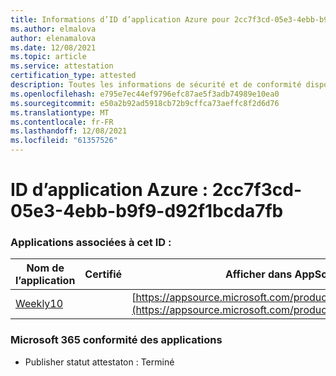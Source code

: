```yaml
---
title: Informations d’ID d’application Azure pour 2cc7f3cd-05e3-4ebb-b9f9-d92f1bcda7fb
ms.author: elmalova
author: elenamalova
ms.date: 12/08/2021
ms.topic: article
ms.service: attestation
certification_type: attested
description: Toutes les informations de sécurité et de conformité disponibles pour 2cc7f3cd-05e3-4ebb-b9f9-d92f1bcda7fb.
ms.openlocfilehash: e795e7ec44ef9796efc87ae5f3adb74989e10ea0
ms.sourcegitcommit: e50a2b92ad5918cb72b9cffca73aeffc8f2d6d76
ms.translationtype: MT
ms.contentlocale: fr-FR
ms.lasthandoff: 12/08/2021
ms.locfileid: "61357526"
---
```

# <a name="azure-app-id-2cc7f3cd-05e3-4ebb-b9f9-d92f1bcda7fb"></a>ID d’application Azure : 2cc7f3cd-05e3-4ebb-b9f9-d92f1bcda7fb


### <a name="apps-associated-with-this-id"></a>Applications associées à cet ID :
| **Nom de l’application** | **Certifié** | **Afficher dans AppSource** |
|--------------|---------------|-----------------------|
| [Weekly10](https://docs.microsoft.com/microsoft-365-app-certification/forward/WA200001441) |  | [https://appsource.microsoft.com/product/office/WA200001441](https://appsource.microsoft.com/product/office/WA200001441) |

### <a name="microsoft-365-app-compliance-status"></a>Microsoft 365 conformité des applications
- Publisher statut attestaton : Terminé
